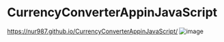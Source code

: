 # CurrencyConverterAppinJavaScript
https://nur987.github.io/CurrencyConverterAppinJavaScript/
![image](https://user-images.githubusercontent.com/75260064/147856208-f7def8ee-a258-4301-a7c7-33561cba3477.png)
